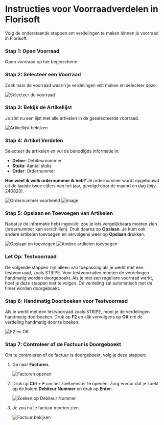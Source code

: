 # **Instructies voor Voorraadverdelen in Florisoft**

Volg de onderstaande stappen om verdelingen te maken binnen je voorraad in Florisoft.

### **Stap 1: Open Voorraad**
Open voorraad op her beginscherm

### **Stap 2: Selecteer een Voorraad**
Zoek naar de voorraad waarin je verdelingen wilt maken en selecteer deze.

![Selecteer de voorraad](https://github.com/user-attachments/assets/b3ba5d12-39db-45d3-bd3d-cd7c973e108b)

### **Stap 3: Bekijk de Artikellijst**
Je ziet nu een lijst met alle artikelen in de geselecteerde voorraad.

![Artikellijst bekijken](https://github.com/user-attachments/assets/b1693bff-d8b5-4341-884f-dac9f342d110)

### **Stap 4: Artikel Verdelen**
Selecteer de artikelen en vul de benodigde informatie in:
- **Debnr**: Debiteurnummer
- **Stuks**: Aantal stuks
- **Order**: Ordernummer

**Hoe weet ik welk ordernummer ik heb?** Je ordernummer wordt opgebouwd uit de laatste twee cijfers van het jaar, gevolgd door de maand en dag (bijv. 240820).

![Ordernummer voorbeeld](https://github.com/user-attachments/assets/fb49745b-5be3-487f-a2c9-10905ebcff36)
![image](https://github.com/user-attachments/assets/f71a19b5-cd91-4e7e-a0db-e13d497dd534)

### **Stap 5: Opslaan en Toevoegen van Artikelen**
Nadat je de informatie hebt ingevuld, zou je iets vergelijkbaars moeten zien (ordernummer kan verschillen). Druk daarna op **Opslaan**. Je kunt ook andere artikelen toevoegen en vervolgens weer op **Opslaan** drukken.

![Opslaan en toevoegen](https://github.com/user-attachments/assets/b97fce5a-0d15-4231-ae37-647b12ed324b)
![Andere artikelen toevoegen](https://github.com/user-attachments/assets/e1e3277a-8648-4d8f-812b-25d5f157be5d)

### **Let Op: Testvoorraad**
De volgende stappen zijn alleen van toepassing als je werkt met een testvoorraad, zoals STRIPE. Voor testvoorraden moeten de verdelingen handmatig worden doorgeboekt. Als je met een reguliere voorraad werkt, hoef je deze stappen niet te volgen. De verdeling zal automatisch met de timer worden doorgeboekt.

### **Stap 6: Handmatig Doorboeken voor Testvoorraad**
Als je werkt met een testvoorraad zoals STRIPE, moet je de verdelingen handmatig doorboeken. Druk op **F2** en klik vervolgens op **OK** om de verdeling handmatig door te boeken.

![F2 en OK](https://github.com/user-attachments/assets/c94fca8d-babc-4f7c-acbc-60e0ccc8f278)

### **Stap 7: Controleer of de Factuur is Doorgeboekt**
Om te controleren of de factuur is doorgeboekt, volg je deze stappen:

1. Ga naar **Facturen**.

   ![Facturen openen](https://github.com/user-attachments/assets/787b0dc7-6487-40a1-a0dd-6508542ea3b7)

2. Druk op **Ctrl + F** om het zoekvenster te openen. Zorg ervoor dat je zoekt op de kolom **Debiteur Nummer** en druk op **Enter**.

   ![Zoeken op Debiteur Nummer](https://github.com/user-attachments/assets/8e2a60a8-5fab-4a5a-816a-2ce593469944)

3. Je zou nu je factuur moeten zien.

   ![Factuur bekijken](https://github.com/user-attachments/assets/bf07d35f-2e10-4392-abff-6c9b870cbea3)
